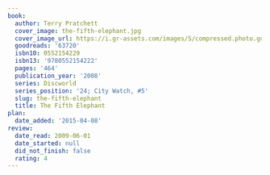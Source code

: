 ```yaml
---
book:
  author: Terry Pratchett
  cover_image: the-fifth-elephant.jpg
  cover_image_url: https://i.gr-assets.com/images/S/compressed.photo.goodreads.com/books/1327961702l/63720._SX98_.jpg
  goodreads: '63720'
  isbn10: 0552154229
  isbn13: '9780552154222'
  pages: '464'
  publication_year: '2008'
  series: Discworld
  series_position: '24; City Watch, #5'
  slug: the-fifth-elephant
  title: The Fifth Elephant
plan:
  date_added: '2015-04-08'
review:
  date_read: 2009-06-01
  date_started: null
  did_not_finish: false
  rating: 4
---
```

